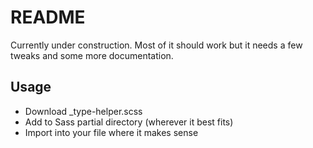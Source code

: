 README
======

Currently under construction. Most of it should work but it needs a few tweaks and some more documentation.

## Usage

* Download _type-helper.scss
* Add to Sass partial directory (wherever it best fits)
* Import into your file where it makes sense